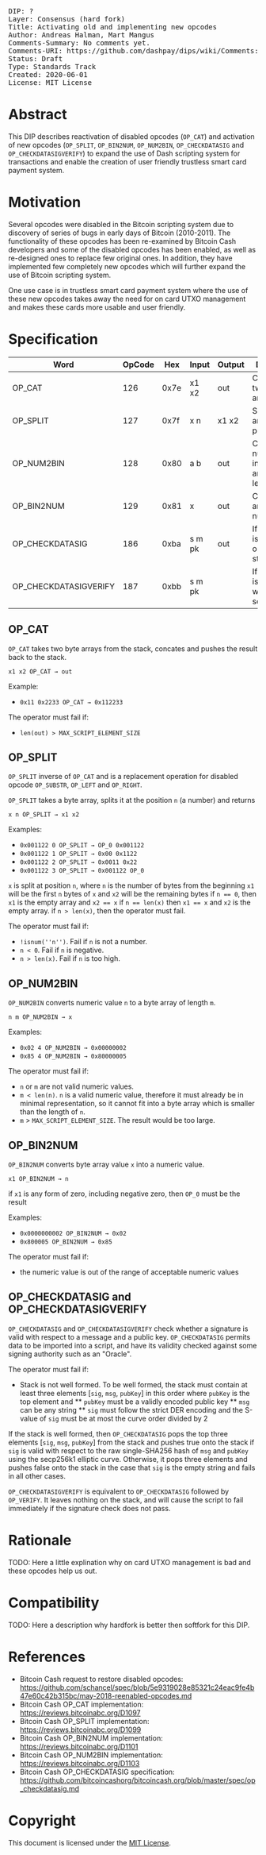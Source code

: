 <pre>
DIP: ?
Layer: Consensus (hard fork)
Title: Activating old and implementing new opcodes
Author: Andreas Halman, Mart Mangus
Comments-Summary: No comments yet.
Comments-URI: https://github.com/dashpay/dips/wiki/Comments:DIP-?
Status: Draft
Type: Standards Track
Created: 2020-06-01
License: MIT License
</pre>

# Abstract
<!-- A short (~200 word) description of the technical issue being addressed -->

This DIP describes reactivation of disabled opcodes (`OP_CAT`) and activation of new opcodes (`OP_SPLIT`, `OP_BIN2NUM`, `OP_NUM2BIN`, `OP_CHECKDATASIG` and `OP_CHECKDATASIGVERIFY`) to expand the use of Dash scripting system for transactions and enable the creation of user friendly trustless smart card payment system.


# Motivation
<!-- The motivation is critical for BIPs that want to change the Bitcoin protocol. It should clearly explain why the existing protocol is inadequate to address the problem that the BIP solves -->

Several opcodes were disabled in the Bitcoin scripting system due to discovery of series of bugs in early days of Bitcoin (2010-2011). The functionality of these opcodes has been re-examined by Bitcoin Cash developers and some of the disabled opcodes has been enabled, as well as re-designed ones to replace few original ones. In addition, they have implemented few completely new opcodes which will further expand the use of Bitcoin scripting system.

One use case is in trustless smart card payment system where the use of these new opcodes takes away the need for on card UTXO management and makes these cards more usable and user friendly.

# Specification
<!-- The technical specification should describe the syntax and semantics of any new feature. The specification should be detailed enough to allow competing, interoperable implementations for any of the current Bitcoin platforms -->
<!-- OP_CAT, OP_SPLIT, OP_BIN2NUM and OP_NUM2BIN TEXT COPIED FROM: https://github.com/schancel/spec/blob/5e9319028e85321c24eac9fe4b47e60c42b315bc/may-2018-reenabled-opcodes.md -->

|Word                  |OpCode |Hex |Input |Output  | Description                                           |
|----------------------|-------|----|------|--------|-------------------------------------------------------|
|OP_CAT                |126    |0x7e|x1 x2 |out     |Concatenates two byte arrays                           |
|OP_SPLIT              |127    |0x7f|x n   |x1 x2   |Split byte array *x* at position *n*                   |
|OP_NUM2BIN            |128    |0x80|a b   |out     |Convert numeric *a* into byte array of length *b*      |
|OP_BIN2NUM            |129    |0x81|x     |out     |Convert byte array *x* into numeric                    |
|OP_CHECKDATASIG       |186    |0xba|s m pk|out     |If signature *s* is valid, output to the stack          |
|OP_CHECKDATASIGVERIFY |187    |0xbb|s m pk|        |If signature *s* is valid, false will cause the script to fail|

## OP_CAT
`OP_CAT` takes two byte arrays from the stack, concates and pushes the result back to the stack.


`x1 x2 OP_CAT → out`


Example:
* `0x11 0x2233 OP_CAT → 0x112233`

The operator must fail if:
* `len(out) > MAX_SCRIPT_ELEMENT_SIZE`

## OP_SPLIT
`OP_SPLIT` inverse of `OP_CAT` and is a replacement operation for disabled opcode `OP_SUBSTR`, `OP_LEFT` and `OP_RIGHT`.

`OP_SPLIT` takes a byte array, splits it at the position `n` (a number) and returns

`x n OP_SPLIT → x1 x2`


Examples:
* `0x001122 0 OP_SPLIT → OP_0 0x001122`
* `0x001122 1 OP_SPLIT → 0x00 0x1122`
* `0x001122 2 OP_SPLIT → 0x0011 0x22`
* `0x001122 3 OP_SPLIT → 0x001122 OP_0`


`x` is split at position `n`, where `n` is the number of bytes from the beginning
`x1` will be the first `n` bytes of `x` and `x2` will be the remaining bytes
if `n == 0`, then `x1` is the empty array and `x2 == x`
if `n == len(x)` then `x1 == x` and `x2` is the empty array.
if `n > len(x)`, then the operator must fail.

The operator must fail if:
* `!isnum(''n'')`. Fail if `n` is not a number.
* `n < 0`. Fail if `n` is negative.
* `n > len(x)`. Fail if `n` is too high.

## OP_NUM2BIN
`OP_NUM2BIN` converts numeric value `n` to a byte array of length `m`.

`n m OP_NUM2BIN → x`

Examples:
* `0x02 4 OP_NUM2BIN → 0x00000002`
* `0x85 4 OP_NUM2BIN → 0x80000005`


The operator must fail if:
* `n` or `m` are not valid numeric values.
* `m < len(n)`. `n` is a valid numeric value, therefore it must already be in minimal representation, so it cannot fit into a byte array which is smaller than the length of `n`.
* `m` > `MAX_SCRIPT_ELEMENT_SIZE`. The result would be too large.


## OP_BIN2NUM
`OP_BIN2NUM` converts byte array value `x` into a numeric value.

`x1 OP_BIN2NUM → n`

if `x1` is any form of zero, including negative zero, then `OP_0` must be the result

Examples:
* `0x0000000002 OP_BIN2NUM → 0x02`
* `0x800005 OP_BIN2NUM → 0x85`

The operator must fail if:
* the numeric value is out of the range of acceptable numeric values


## OP_CHECKDATASIG and OP_CHECKDATASIGVERIFY
`OP_CHECKDATASIG` and `OP_CHECKDATASIGVERIFY` check whether a signature is valid with respect to a message and a public key. `OP_CHECKDATASIG` permits data to be imported into a script, and have its validity checked against some signing authority such as an "Oracle".

The operator must fail if:
* Stack is not well formed. To be well formed, the stack must contain at least three elements [`sig`, `msg`, `pubKey`] in this order where `pubKey` is the top element and
** `pubKey` must be a validly encoded public key
** `msg` can be any string
** `sig` must follow the strict DER encoding and the S-value of `sig` must be at most the curve order divided by 2

If the stack is well formed, then `OP_CHECKDATASIG` pops the top three elements [`sig`, `msg`, `pubKey`] from the stack and pushes true onto the stack if `sig` is valid with respect to the raw single-SHA256 hash of `msg` and `pubKey` using the secp256k1 elliptic curve. Otherwise, it pops three elements and pushes false onto the stack in the case that `sig` is the empty string and fails in all other cases.

`OP_CHECKDATASIGVERIFY` is equivalent to `OP_CHECKDATASIG` followed by `OP_VERIFY`. It leaves nothing on the stack, and will cause the script to fail immediately if the signature check does not pass.

# Rationale
<!-- The rationale fleshes out the specification by describing what motivated the design and why particular design decisions were made. It should describe alternate designs that were considered and related work. The rationale should provide evidence of consensus within the community and discuss important objections or concerns raised during discussion -->

TODO: Here a little explination why on card UTXO management is bad and these opcodes help us out.

# Compatibility
<!-- All BIPs that introduce backwards incompatibilities must include a section describing these incompatibilities and their severity. The BIP must explain how the author proposes to deal with these incompatibilities -->

TODO: Here a description why hardfork is better then softfork for this DIP.


# References
<!-- The reference implementation must be completed before any BIP is given status "Final", but it need not be completed before the BIP is accepted. It is better to finish the specification and rationale first and reach consensus on it before writing code. The final implementation must include test code and documentation appropriate for the Bitcoin protocol -->

* Bitcoin Cash request to restore disabled opcodes: https://github.com/schancel/spec/blob/5e9319028e85321c24eac9fe4b47e60c42b315bc/may-2018-reenabled-opcodes.md
* Bitcoin Cash OP_CAT implementation: https://reviews.bitcoinabc.org/D1097
* Bitcoin Cash OP_SPLIT implementation: https://reviews.bitcoinabc.org/D1099
* Bitcoin Cash OP_BIN2NUM implementation: https://reviews.bitcoinabc.org/D1101
* Bitcoin Cash OP_NUM2BIN implementation: https://reviews.bitcoinabc.org/D1103
* Bitcoin Cash OP_CHECKDATASIG specification: https://github.com/bitcoincashorg/bitcoincash.org/blob/master/spec/op_checkdatasig.md

# Copyright
<!-- The BIP must be explicitly licensed under acceptable copyright terms -->
This document is licensed under the [MIT License](https://opensource.org/licenses/MIT).
